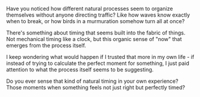 Have you noticed how different natural processes seem to organize themselves without anyone directing traffic? Like how waves know exactly when to break, or how birds in a murmuration somehow turn all at once?

There's something about timing that seems built into the fabric of things. Not mechanical timing like a clock, but this organic sense of "now" that emerges from the process itself.

I keep wondering what would happen if I trusted that more in my own life - if instead of trying to calculate the perfect moment for something, I just paid attention to what the process itself seems to be suggesting.

Do you ever sense that kind of natural timing in your own experience? Those moments when something feels not just right but perfectly timed?
